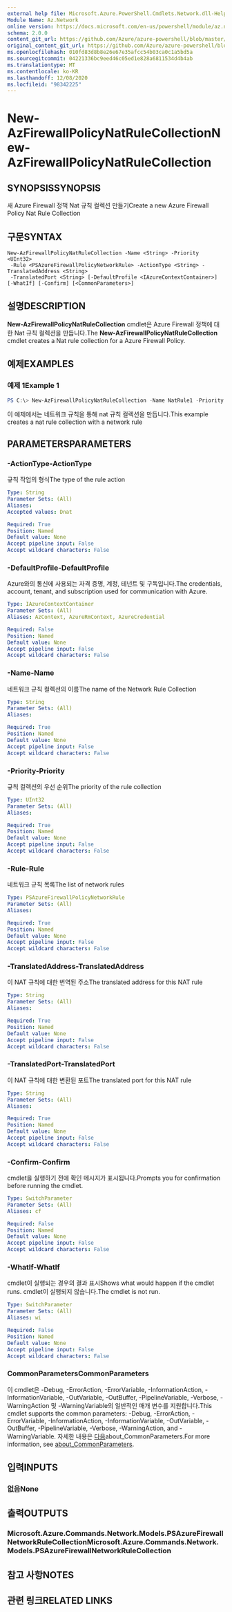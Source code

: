 ```yaml
---
external help file: Microsoft.Azure.PowerShell.Cmdlets.Network.dll-Help.xml
Module Name: Az.Network
online version: https://docs.microsoft.com/en-us/powershell/module/az.network/new-azfirewallpolicynatrulecollection
schema: 2.0.0
content_git_url: https://github.com/Azure/azure-powershell/blob/master/src/Network/Network/help/New-AzFirewallPolicyNatRuleCollection.md
original_content_git_url: https://github.com/Azure/azure-powershell/blob/master/src/Network/Network/help/New-AzFirewallPolicyNatRuleCollection.md
ms.openlocfilehash: 010fd83d8b8e26e67e35afcc54b03ca0c1a5bd5a
ms.sourcegitcommit: 04221336bc9eed46c05ed1e828a6811534d4b4ab
ms.translationtype: MT
ms.contentlocale: ko-KR
ms.lasthandoff: 12/08/2020
ms.locfileid: "98342225"
---
```

# <span data-ttu-id="fe8c8-101">New-AzFirewallPolicyNatRuleCollection</span><span class="sxs-lookup"><span data-stu-id="fe8c8-101">New-AzFirewallPolicyNatRuleCollection</span></span>

## <span data-ttu-id="fe8c8-102">SYNOPSIS</span><span class="sxs-lookup"><span data-stu-id="fe8c8-102">SYNOPSIS</span></span>
<span data-ttu-id="fe8c8-103">새 Azure Firewall 정책 Nat 규칙 컬렉션 만들기</span><span class="sxs-lookup"><span data-stu-id="fe8c8-103">Create a new Azure Firewall Policy Nat Rule Collection</span></span>

## <span data-ttu-id="fe8c8-104">구문</span><span class="sxs-lookup"><span data-stu-id="fe8c8-104">SYNTAX</span></span>

```
New-AzFirewallPolicyNatRuleCollection -Name <String> -Priority <UInt32>
 -Rule <PSAzureFirewallPolicyNetworkRule> -ActionType <String> -TranslatedAddress <String>
 -TranslatedPort <String> [-DefaultProfile <IAzureContextContainer>] [-WhatIf] [-Confirm] [<CommonParameters>]
```

## <span data-ttu-id="fe8c8-105">설명</span><span class="sxs-lookup"><span data-stu-id="fe8c8-105">DESCRIPTION</span></span>
<span data-ttu-id="fe8c8-106">**New-AzFirewallPolicyNatRuleCollection** cmdlet은 Azure Firewall 정책에 대한 Nat 규칙 컬렉션을 만듭니다.</span><span class="sxs-lookup"><span data-stu-id="fe8c8-106">The **New-AzFirewallPolicyNatRuleCollection** cmdlet creates a Nat rule collection for a Azure Firewall Policy.</span></span>

## <span data-ttu-id="fe8c8-107">예제</span><span class="sxs-lookup"><span data-stu-id="fe8c8-107">EXAMPLES</span></span>

### <span data-ttu-id="fe8c8-108">예제 1</span><span class="sxs-lookup"><span data-stu-id="fe8c8-108">Example 1</span></span>
```powershell
PS C:\> New-AzFirewallPolicyNatRuleCollection -Name NatRule1 -Priority 200 -Rule $netRule1 -ActionType "Dnat" -TranslatedAddress "192.168.0.1" -TranslatedPort "100"
```

<span data-ttu-id="fe8c8-109">이 예제에서는 네트워크 규칙을 통해 nat 규칙 컬렉션을 만듭니다.</span><span class="sxs-lookup"><span data-stu-id="fe8c8-109">This example creates a nat rule collection with a network rule</span></span>

## <span data-ttu-id="fe8c8-110">PARAMETERS</span><span class="sxs-lookup"><span data-stu-id="fe8c8-110">PARAMETERS</span></span>

### <span data-ttu-id="fe8c8-111">-ActionType</span><span class="sxs-lookup"><span data-stu-id="fe8c8-111">-ActionType</span></span>
<span data-ttu-id="fe8c8-112">규칙 작업의 형식</span><span class="sxs-lookup"><span data-stu-id="fe8c8-112">The type of the rule action</span></span>

```yaml
Type: String
Parameter Sets: (All)
Aliases:
Accepted values: Dnat

Required: True
Position: Named
Default value: None
Accept pipeline input: False
Accept wildcard characters: False
```

### <span data-ttu-id="fe8c8-113">-DefaultProfile</span><span class="sxs-lookup"><span data-stu-id="fe8c8-113">-DefaultProfile</span></span>
<span data-ttu-id="fe8c8-114">Azure와의 통신에 사용되는 자격 증명, 계정, 테넌트 및 구독입니다.</span><span class="sxs-lookup"><span data-stu-id="fe8c8-114">The credentials, account, tenant, and subscription used for communication with Azure.</span></span>

```yaml
Type: IAzureContextContainer
Parameter Sets: (All)
Aliases: AzContext, AzureRmContext, AzureCredential

Required: False
Position: Named
Default value: None
Accept pipeline input: False
Accept wildcard characters: False
```

### <span data-ttu-id="fe8c8-115">-Name</span><span class="sxs-lookup"><span data-stu-id="fe8c8-115">-Name</span></span>
<span data-ttu-id="fe8c8-116">네트워크 규칙 컬렉션의 이름</span><span class="sxs-lookup"><span data-stu-id="fe8c8-116">The name of the Network Rule Collection</span></span>

```yaml
Type: String
Parameter Sets: (All)
Aliases:

Required: True
Position: Named
Default value: None
Accept pipeline input: False
Accept wildcard characters: False
```

### <span data-ttu-id="fe8c8-117">-Priority</span><span class="sxs-lookup"><span data-stu-id="fe8c8-117">-Priority</span></span>
<span data-ttu-id="fe8c8-118">규칙 컬렉션의 우선 순위</span><span class="sxs-lookup"><span data-stu-id="fe8c8-118">The priority of the rule collection</span></span>

```yaml
Type: UInt32
Parameter Sets: (All)
Aliases:

Required: True
Position: Named
Default value: None
Accept pipeline input: False
Accept wildcard characters: False
```

### <span data-ttu-id="fe8c8-119">-Rule</span><span class="sxs-lookup"><span data-stu-id="fe8c8-119">-Rule</span></span>
<span data-ttu-id="fe8c8-120">네트워크 규칙 목록</span><span class="sxs-lookup"><span data-stu-id="fe8c8-120">The list of network rules</span></span>

```yaml
Type: PSAzureFirewallPolicyNetworkRule
Parameter Sets: (All)
Aliases:

Required: True
Position: Named
Default value: None
Accept pipeline input: False
Accept wildcard characters: False
```

### <span data-ttu-id="fe8c8-121">-TranslatedAddress</span><span class="sxs-lookup"><span data-stu-id="fe8c8-121">-TranslatedAddress</span></span>
<span data-ttu-id="fe8c8-122">이 NAT 규칙에 대한 번역된 주소</span><span class="sxs-lookup"><span data-stu-id="fe8c8-122">The translated address for this NAT rule</span></span>

```yaml
Type: String
Parameter Sets: (All)
Aliases:

Required: True
Position: Named
Default value: None
Accept pipeline input: False
Accept wildcard characters: False
```

### <span data-ttu-id="fe8c8-123">-TranslatedPort</span><span class="sxs-lookup"><span data-stu-id="fe8c8-123">-TranslatedPort</span></span>
<span data-ttu-id="fe8c8-124">이 NAT 규칙에 대한 변환된 포트</span><span class="sxs-lookup"><span data-stu-id="fe8c8-124">The translated port for this NAT rule</span></span>

```yaml
Type: String
Parameter Sets: (All)
Aliases:

Required: True
Position: Named
Default value: None
Accept pipeline input: False
Accept wildcard characters: False
```

### <span data-ttu-id="fe8c8-125">-Confirm</span><span class="sxs-lookup"><span data-stu-id="fe8c8-125">-Confirm</span></span>
<span data-ttu-id="fe8c8-126">cmdlet을 실행하기 전에 확인 메시지가 표시됩니다.</span><span class="sxs-lookup"><span data-stu-id="fe8c8-126">Prompts you for confirmation before running the cmdlet.</span></span>

```yaml
Type: SwitchParameter
Parameter Sets: (All)
Aliases: cf

Required: False
Position: Named
Default value: None
Accept pipeline input: False
Accept wildcard characters: False
```

### <span data-ttu-id="fe8c8-127">-WhatIf</span><span class="sxs-lookup"><span data-stu-id="fe8c8-127">-WhatIf</span></span>
<span data-ttu-id="fe8c8-128">cmdlet이 실행되는 경우의 결과 표시</span><span class="sxs-lookup"><span data-stu-id="fe8c8-128">Shows what would happen if the cmdlet runs.</span></span>
<span data-ttu-id="fe8c8-129">cmdlet이 실행되지 않습니다.</span><span class="sxs-lookup"><span data-stu-id="fe8c8-129">The cmdlet is not run.</span></span>

```yaml
Type: SwitchParameter
Parameter Sets: (All)
Aliases: wi

Required: False
Position: Named
Default value: None
Accept pipeline input: False
Accept wildcard characters: False
```

### <span data-ttu-id="fe8c8-130">CommonParameters</span><span class="sxs-lookup"><span data-stu-id="fe8c8-130">CommonParameters</span></span>
<span data-ttu-id="fe8c8-131">이 cmdlet은 -Debug, -ErrorAction, -ErrorVariable, -InformationAction, -InformationVariable, -OutVariable, -OutBuffer, -PipelineVariable, -Verbose, -WarningAction 및 -WarningVariable의 일반적인 매개 변수를 지원합니다.</span><span class="sxs-lookup"><span data-stu-id="fe8c8-131">This cmdlet supports the common parameters: -Debug, -ErrorAction, -ErrorVariable, -InformationAction, -InformationVariable, -OutVariable, -OutBuffer, -PipelineVariable, -Verbose, -WarningAction, and -WarningVariable.</span></span> <span data-ttu-id="fe8c8-132">자세한 내용은 [다음](http://go.microsoft.com/fwlink/?LinkID=113216)about_CommonParameters.</span><span class="sxs-lookup"><span data-stu-id="fe8c8-132">For more information, see [about_CommonParameters](http://go.microsoft.com/fwlink/?LinkID=113216).</span></span>

## <span data-ttu-id="fe8c8-133">입력</span><span class="sxs-lookup"><span data-stu-id="fe8c8-133">INPUTS</span></span>

### <span data-ttu-id="fe8c8-134">없음</span><span class="sxs-lookup"><span data-stu-id="fe8c8-134">None</span></span>

## <span data-ttu-id="fe8c8-135">출력</span><span class="sxs-lookup"><span data-stu-id="fe8c8-135">OUTPUTS</span></span>

### <span data-ttu-id="fe8c8-136">Microsoft.Azure.Commands.Network.Models.PSAzureFirewallNetworkRuleCollection</span><span class="sxs-lookup"><span data-stu-id="fe8c8-136">Microsoft.Azure.Commands.Network.Models.PSAzureFirewallNetworkRuleCollection</span></span>

## <span data-ttu-id="fe8c8-137">참고 사항</span><span class="sxs-lookup"><span data-stu-id="fe8c8-137">NOTES</span></span>

## <span data-ttu-id="fe8c8-138">관련 링크</span><span class="sxs-lookup"><span data-stu-id="fe8c8-138">RELATED LINKS</span></span>
